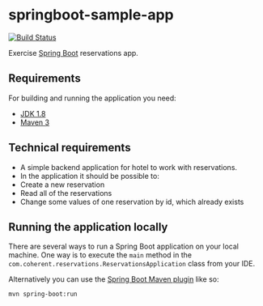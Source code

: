 # springboot-sample-app

[![Build Status](https://travis-ci.org/codecentric/springboot-sample-app.svg?branch=master)](https://travis-ci.org/codecentric/springboot-sample-app)

Exercise [Spring Boot](http://projects.spring.io/spring-boot/) reservations app.

## Requirements

For building and running the application you need:

- [JDK 1.8](http://www.oracle.com/technetwork/java/javase/downloads/jdk8-downloads-2133151.html)
- [Maven 3](https://maven.apache.org)

## Technical requirements
- A simple backend application for hotel to work with reservations.
- In the application it should be possible to:
- Create a new reservation
- Read all of the reservations
- Change some values of one reservation by id, which already exists

## Running the application locally

There are several ways to run a Spring Boot application on your local machine. One way is to execute the `main` method in the `com.coherent.reservations.ReservationsApplication` class from your IDE.

Alternatively you can use the [Spring Boot Maven plugin](https://docs.spring.io/spring-boot/docs/current/reference/html/build-tool-plugins-maven-plugin.html) like so:

```shell
mvn spring-boot:run
```